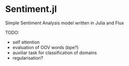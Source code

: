 # Sentiment.jl
Simple Sentiment Analysis model written in Julia and Flux

TODO:
  - self attention
  - evaluation of OOV words (bpe?)
  - auxiliar task for classification of domains
  - regularisation?
